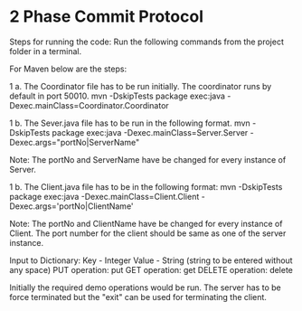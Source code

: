 # 2 Phase Commit Protocol

Steps for running the code:
Run the following commands from the project folder in a terminal.

For Maven below are the steps:

1 a. The Coordinator file has to be run initially. The coordinator runs by default in port 50010.
mvn -DskipTests package exec:java -Dexec.mainClass=Coordinator.Coordinator

1 b. The Sever.java file has to be run in the following format.
mvn -DskipTests package exec:java -Dexec.mainClass=Server.Server -Dexec.args="portNo|ServerName"

Note: The portNo and ServerName have be changed for every instance of Server.

1 b. The Client.java file has to be in the following format:
mvn -DskipTests package exec:java -Dexec.mainClass=Client.Client -Dexec.args='portNo|ClientName'

Note: The portNo and ClientName have be changed for every instance of Client. The port number for the 
client should be same as one of the server instance.

Input to Dictionary:
Key - Integer
Value - String (string to be entered without any space)
PUT operation: put <key> <value>
GET operation: get <key>
DELETE operation: delete <key>


Initially the required demo operations would be run.
The server has to be force terminated but the "exit" can be used for terminating the client. 

